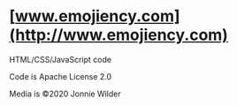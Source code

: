 [www.emojiency.com](http://www.emojiency.com)
===================

HTML/CSS/JavaScript code


Code is Apache License 2.0

Media is &#169;2020 Jonnie Wilder
